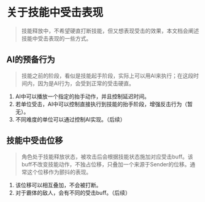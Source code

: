 #   关于技能中受击表现

>   技能释放中，不希望硬直打断技能，但又想表现受击的效果，本文档会阐述技能中受击表现的一些方式。

##  AI的预备行为
>   技能之前的阶段，看似是技能起手阶段，实际上可以用AI来执行；在这段时间内，因为是AI行为，会受到正常的受击硬直。

1.  AI中可以播放一个指定的抬手动作，并且控制延迟时间。
2.  若单位受击，AI中可以控制直接执行到技能的抬手阶段，增强反击行为（暂无）。
3.  不同难度的单位可以通过控制AI实现。（后续）
  
##  技能中受击位移
>   角色处于技能释放状态，被攻击后会根据技能状态施加对应受击buff。该buff不改变技能动作，不独占位移，只叠加一个来源于Sender的位移。通常这个位移作为颤抖的表现。

1.  该位移可以相互叠加，不会被打断。
2.  对于霸体的敌人，会有不同的受击buff。（后续）
